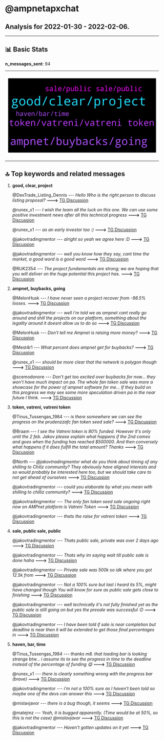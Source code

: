# **@ampnetapxchat**
 ## Analysis for **2022-01-30** - **2022-02-06**.

---

## 📊 **Basic Stats**

**n_messages_sent**: 94

---
![wordcloud](ampnetapxchat_7Days_wordcloud.png)

---


## 🔝 **Top keywords and related messages**

1. **good, clear, project**

    @DexTrade_Listing_Dennis --- *Hello Who is the right person to discuss listing proposal?* **--->** [TG Discussion](https://t.me/ampnetapxchat/36846)

    @runex_x1 --- *I wish the team all the luck on this one. We can use some positive investment news after all this technical progress* **--->** [TG Discussion](https://t.me/ampnetapxchat/36883)

    @runex_x1 --- *as an early investor too :)* **--->** [TG Discussion](https://t.me/ampnetapxchat/36884)

    @jakovtradingmentor --- *alright so yeah we agree here :D* **--->** [TG Discussion](https://t.me/ampnetapxchat/36782)

    @jakovtradingmentor --- *well you know how they say, cant time the market, a good word is a good word* **--->** [TG Discussion](https://t.me/ampnetapxchat/36785)

    @RUK2354 --- *The project fundamentals are strong; we are hoping that you will deliver on the huge potential this project has.* **--->** [TG Discussion](https://t.me/ampnetapxchat/36819)

2. **ampnet, buybacks, going**

    @MelonHusk --- *I have never seen a project recover from -98.5% losses.* **--->** [TG Discussion](https://t.me/ampnetapxchat/36820)

    @jakovtradingmentor --- *well i'm told we as ampnet cant really go around and shill the projects on our platform, something about the legality around it doesnt allow us to do so* **--->** [TG Discussion](https://t.me/ampnetapxchat/36779)

    @MelonHusk --- *Don't tell me Ampnet is raising more money?* **--->** [TG Discussion](https://t.me/ampnetapxchat/36814)

    @Mest4r1 --- *What percent does ampnet get for buybacks?* **--->** [TG Discussion](https://t.me/ampnetapxchat/36950)

    @runex_x1 --- *should be more clear that the network is polygon though* **--->** [TG Discussion](https://t.me/ampnetapxchat/36922)

    @scemodonore --- *Don't get too excited over buybacks for now... they won't have much impact on pa. The whole fan token sale was more a showcase for the power of ampnet software for me... If they build on this progress we may see some more speculation driven pa in the near future I think.* **--->** [TG Discussion](https://t.me/ampnetapxchat/36966)

3. **token, vatreni, vatreni token**

    @Tinus_Tussengas_1984 --- *is there somewhere we can see the progress on the prudenzzafc fan token seed sale?* **--->** [TG Discussion](https://t.me/ampnetapxchat/36828)

    @Braam --- *I see the Vatreni token is 80% funded. However it's only until the 2 feb.  Jakov please explain what happens if the 2nd comes and goes when the funding has reached $500000. And then conversely what happens if it does fulfill the total amount? Thanks* **--->** [TG Discussion](https://t.me/ampnetapxchat/36856)

    @North --- *@jakovtradingmentor what do you think about timing of any shilling to Chiliz community? They obviously have aligned interests and so would probably be interested here too, but we should take care to not get ahead of ourselves* **--->** [TG Discussion](https://t.me/ampnetapxchat/36775)

    @jakovtradingmentor --- *could you elaborate by what you mean with shilling to chilliz community?* **--->** [TG Discussion](https://t.me/ampnetapxchat/36776)

    @jakovtradingmentor --- *The only fan token seed sale ongoing right now on AMPnet platform is Vatreni Token* **--->** [TG Discussion](https://t.me/ampnetapxchat/36830)

    @jakovtradingmentor --- *thats the raise for vatreni token* **--->** [TG Discussion](https://t.me/ampnetapxchat/36815)

4. **sale, public sale, public**

    @jakovtradingmentor --- *Thats public sale, private was over 2 days ago* **--->** [TG Discussion](https://t.me/ampnetapxchat/36959)

    @jakovtradingmentor --- *Thats why im saying wait till public sale is done haha* **--->** [TG Discussion](https://t.me/ampnetapxchat/36955)

    @jakovtradingmentor --- *Private sale was 500k so idk where you got 12.5k from* **--->** [TG Discussion](https://t.me/ampnetapxchat/36954)

    @jakovtradingmentor --- *Not a 100% sure but last i heard its 5%, might have changed though  You will know for sure as public sale gets close to finishing* **--->** [TG Discussion](https://t.me/ampnetapxchat/36951)

    @jakovtradingmentor --- *well technically it's not fully finished yet as the public sale is still going on but yes the presale was successful :D* **--->** [TG Discussion](https://t.me/ampnetapxchat/36941)

    @jakovtradingmentor --- *I have been told if sale is near completion but deadline is near then it will be extended to get those final percentages in* **--->** [TG Discussion](https://t.me/ampnetapxchat/36878)

5. **haven, bar, time**

    @Tinus_Tussengas_1984 --- *thanks m8. that loading bar is looking strange btw... i assume its to see the progress in time to the deadline instead of the percentage of funding 😋* **--->** [TG Discussion](https://t.me/ampnetapxchat/36806)

    @runex_x1 --- *there is clearly something wrong with the progress bar (brave)* **--->** [TG Discussion](https://t.me/ampnetapxchat/36882)

    @jakovtradingmentor --- *i'm not a 100% sure as I haven't been told so maybe one of the devs can answer this* **--->** [TG Discussion](https://t.me/ampnetapxchat/36859)

    @mislavjavor --- *there is a bug though, it seems* **--->** [TG Discussion](https://t.me/ampnetapxchat/36811)

    @matejmz --- *Yeah, it is bugged apparently. (Time would be at 50%, so this is not the case)  @mislavjavor* **--->** [TG Discussion](https://t.me/ampnetapxchat/36807)

    @jakovtradingmentor --- *Haven't gotten updates on it yet* **--->** [TG Discussion](https://t.me/ampnetapxchat/36934)

